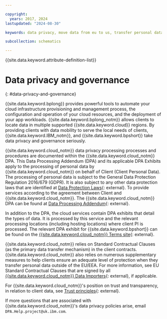 ```yaml
---

copyright:
  years: 2017, 2024
lastupdated: "2024-08-30"

keywords: data privacy, move data from eu to us, transfer personal data outside eu

subcollection: schematics

---
```


{{site.data.keyword.attribute-definition-list}}

# Data privacy and governance
{: #data-privacy-and-governance}

{{site.data.keyword.bplong}} provides powerful tools to automate your cloud infrastructure provisioning and management process, the configuration and operation of your cloud resources, and the deployment of your app workloads. {{site.data.keyword.bplong_notm}} allows clients to locate data in multiple supported {{site.data.keyword.cloud}} regions. By providing clients with data mobility to serve the local needs of clients, {{site.data.keyword.IBM_notm}}, and {{site.data.keyword.bpshort}} take data privacy and governance seriously.

{{site.data.keyword.cloud_notm}} data privacy processing processes and procedures are documented within the {{site.data.keyword.cloud_notm}} DPA. This Data Processing Addendum (DPA) and its applicable DPA Exhibits apply to the processing of personal data by {{site.data.keyword.cloud_notm}} on behalf of Client (Client Personal Data). The processing of personal data is subject to the General Data Protection Regulation 2016/679 (GDPR). It is also subject to any other data protection laws that are identified at [Data Protection Laws](https://www.ibm.com/support/customer/csol/terms/?id=DPA-DPL&lc=en#detail-document){: external}. To provide services according to the agreement between Client and {{site.data.keyword.cloud_notm}}. The {{site.data.keyword.cloud_notm}} DPA can be found at [Data Processing Addendum](https://www.ibm.com/support/customer/csol/terms/?cat=dpa){: external}.

In addition to the DPA, the cloud services contain DPA exhibits that detail the types of data. It is processed by this service and the relevant processing locations (including hosting locations) where client PI is processed. The relevant DPA exhibit for {{site.data.keyword.bpshort}} can be found on the [{{site.data.keyword.cloud_notm}} Terms site](https://www.ibm.com/support/customer/csol/terms/?cat=cloud-dpa-exhibits){: external}.

{{site.data.keyword.cloud_notm}} relies on Standard Contractual Clauses (as the primary data transfer mechanism) in the client contracts. {{site.data.keyword.cloud_notm}} also relies on numerous supplementary measures to help clients ensure an adequate level of protection when they transfer personal data outside of the EU/EEA. For more information, see EU Standard Contractual Clauses that are signed by all [{{site.data.keyword.cloud_notm}} Data Importers](https://www.ibm.com/support/customer/csol/terms/?id=SW-EUSSC){: external}, if applicable.

For {{site.data.keyword.cloud_notm}}'s position on trust and transparency, in relation to client data, see [Trust principles](https://www.ibm.com/policy/trust-transparency-new/){: external}.

If more questions that are associated with {{site.data.keyword.cloud_notm}}'s data privacy policies arise, email `DPA.Help.project@uk.ibm.com`.
